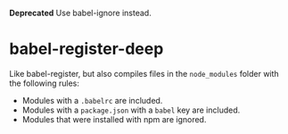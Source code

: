 **Deprecated** Use babel-ignore instead.

# babel-register-deep
Like babel-register, but also compiles files in the `node_modules` folder with the following rules:
- Modules with a `.babelrc` are included.
- Modules with a `package.json` with a `babel` key are included.
- Modules that were installed with npm are ignored.
